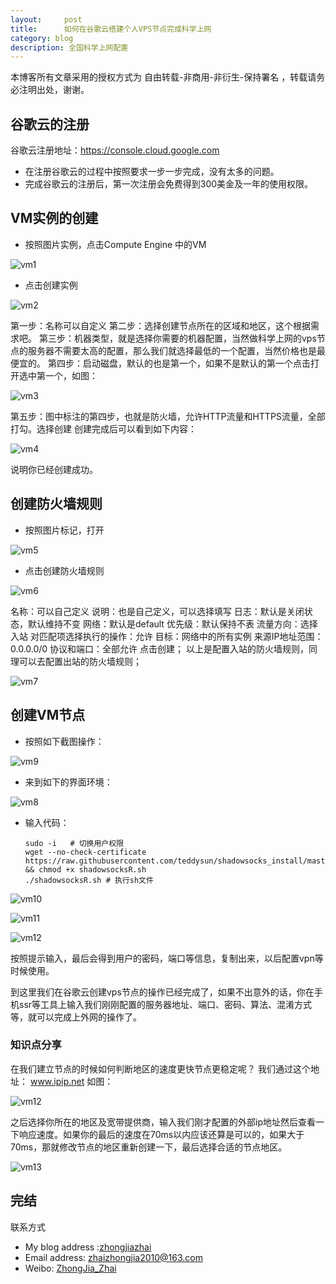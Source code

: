 ```yaml
---
layout:     post
title:      如何在谷歌云搭建个人VPS节点完成科学上网
category: blog
description: 全国科学上网配置
---
```

本博客所有文章采用的授权方式为 自由转载-非商用-非衍生-保持署名 ，转载请务必注明出处，谢谢。

   <script type="text/javascript">var cnzz_protocol = (("https:" == document.location.protocol) ? " https://" : " http://");document.write(unescape("%3Cspan id='cnzz_stat_icon_1275018137'%3E%3C/span%3E%3Cscript src='" + cnzz_protocol + "s19.cnzz.com/z_stat.php%3Fid%3D1275018137%26show%3Dpic' type='text/javascript'%3E%3C/script%3E"));</script>
 
 ##  谷歌云的注册
 
 谷歌云注册地址：https://console.cloud.google.com
 
 * 在注册谷歌云的过程中按照要求一步一步完成，没有太多的问题。
 * 完成谷歌云的注册后，第一次注册会免费得到300美金及一年的使用权限。
 
 ##  VM实例的创建
 
 * 按照图片实例，点击Compute Engine 中的VM
 
 ![vm1](images/blog/2019-04-23/vm1.png)
 
 * 点击创建实例
 
 ![vm2](images/blog/2019-04-23/vm2.png)
 
 第一步：名称可以自定义
 第二步：选择创建节点所在的区域和地区，这个根据需求吧。
 第三步：机器类型，就是选择你需要的机器配置，当然做科学上网的vps节点的服务器不需要太高的配置，那么我们就选择最低的一个配置，当然价格也是最便宜的。
 第四步：启动磁盘，默认的也是第一个，如果不是默认的第一个点击打开选中第一个，如图：
 
 ![vm3](images/blog/2019-04-23/vm3.png)
 
 第五步：图中标注的第四步，也就是防火墙，允许HTTP流量和HTTPS流量，全部打勾。选择创建
 创建完成后可以看到如下内容：
 
 ![vm4](images/blog/2019-04-23/vm4.png)
 
 说明你已经创建成功。
 
 ##  创建防火墙规则
 
* 按照图片标记，打开

![vm5](images/blog/2019-04-23/vm5.png)

* 点击创建防火墙规则

![vm6](images/blog/2019-04-23/vm6.png)

名称：可以自己定义 说明：也是自己定义，可以选择填写
日志：默认是关闭状态，默认维持不变
网络：默认是default
优先级：默认保持不表
流量方向：选择入站
对匹配项选择执行的操作：允许
目标：网络中的所有实例
来源IP地址范围：0.0.0.0/0
协议和端口：全部允许
点击创建；
以上是配置入站的防火墙规则，同理可以去配置出站的防火墙规则；

![vm7](images/blog/2019-04-23/vm7.png)

## 创建VM节点

* 按照如下截图操作：

![vm9](images/blog/2019-04-23/vm9.png)

* 来到如下的界面环境：

![vm8](images/blog/2019-04-23/vm8.png)

* 输入代码：

      sudo -i   # 切换用户权限
      wget --no-check-certificate https://raw.githubusercontent.com/teddysun/shadowsocks_install/master/shadowsocksR.sh && chmod +x shadowsocksR.sh
      ./shadowsocksR.sh # 执行sh文件
 
![vm10](images/blog/2019-04-23/vm10.png)

![vm11](images/blog/2019-04-23/vm11.png)

![vm12](images/blog/2019-04-23/vm12.png)

按照提示输入，最后会得到用户的密码，端口等信息，复制出来，以后配置vpn等时候使用。

到这里我们在谷歌云创建vps节点的操作已经完成了，如果不出意外的话，你在手机ssr等工具上输入我们刚刚配置的服务器地址、端口、密码、算法、混淆方式等，就可以完成上外网的操作了。

### 知识点分享

在我们建立节点的时候如何判断地区的速度更快节点更稳定呢？
我们通过这个地址： www.ipip.net
如图：

![vm12](images/blog/2019-04-23/vm12.png)

之后选择你所在的地区及宽带提供商，输入我们刚才配置的外部ip地址然后查看一下响应速度。如果你的最后的速度在70ms以内应该还算是可以的，如果大于70ms，那就修改节点的地区重新创建一下，最后选择合适的节点地区。

![vm13](images/blog/2019-04-23/vm13.png)

## 完结

  联系方式
* My blog address :[zhongjiazhai](http://zhongjiazhai.github.io)
* Email address: zhaizhongjia2010@163.com
* Weibo: [ZhongJia_Zhai](https://weibo.com/u/1944978350)

         
  
    

 
 

